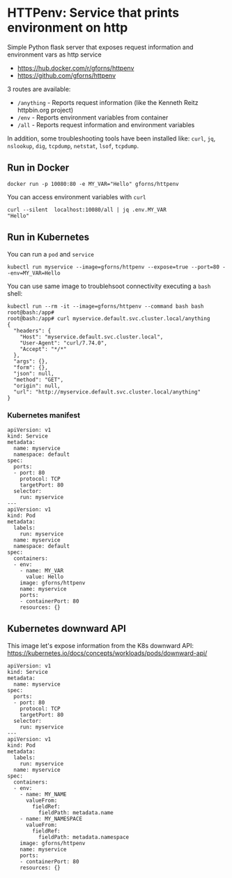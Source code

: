 # HTTPenv: Service that prints environment on http

Simple Python flask server that exposes request information and environment vars as http service

- https://hub.docker.com/r/gforns/httpenv
- https://github.com/gforns/httpenv


3 routes are available:

- `/anything` - Reports request information (like the  Kenneth Reitz httpbin.org project)
- `/env` - Reports environment variables from container
- `/all` - Reports request information and environment variables

In addition, some troubleshooting tools have been installed like: `curl`, `jq`, `nslookup`, `dig`, `tcpdump`, `netstat`, `lsof`, `tcpdump`.


## Run in Docker

```
docker run -p 10080:80 -e MY_VAR="Hello" gforns/httpenv
```
You can access environment variables with `curl`
```
curl --silent  localhost:10080/all | jq .env.MY_VAR
"Hello"
```


## Run in Kubernetes

You can run a `pod` and `service`

```
kubectl run myservice --image=gforns/httpenv --expose=true --port=80 --env=MY_VAR=Hello
```

You can use same image to troublehsoot connectivity executing a `bash `shell:

```
kubectl run --rm -it --image=gforns/httpenv --command bash bash
root@bash:/app#
root@bash:/app# curl myservice.default.svc.cluster.local/anything
{
  "headers": {
    "Host": "myservice.default.svc.cluster.local",
    "User-Agent": "curl/7.74.0",
    "Accept": "*/*"
  },
  "args": {},
  "form": {},
  "json": null,
  "method": "GET",
  "origin": null,
  "url": "http://myservice.default.svc.cluster.local/anything"
}
```

### Kubernetes manifest

```
apiVersion: v1
kind: Service
metadata:
  name: myservice
  namespace: default
spec:
  ports:
  - port: 80
    protocol: TCP
    targetPort: 80
  selector:
    run: myservice
---
apiVersion: v1
kind: Pod
metadata:
  labels:
    run: myservice
  name: myservice
  namespace: default
spec:
  containers:
  - env:
    - name: MY_VAR
      value: Hello
    image: gforns/httpenv
    name: myservice
    ports:
    - containerPort: 80
    resources: {}
```


## Kubernetes downward API
This image let's expose information from the K8s downward API:
https://kubernetes.io/docs/concepts/workloads/pods/downward-api/

```
apiVersion: v1
kind: Service
metadata:
  name: myservice
spec:
  ports:
  - port: 80
    protocol: TCP
    targetPort: 80
  selector:
    run: myservice
---
apiVersion: v1
kind: Pod
metadata:
  labels:
    run: myservice
  name: myservice
spec:
  containers:
  - env:
    - name: MY_NAME
      valueFrom:
        fieldRef:
          fieldPath: metadata.name
    - name: MY_NAMESPACE
      valueFrom:
        fieldRef:
          fieldPath: metadata.namespace
    image: gforns/httpenv
    name: myservice
    ports:
    - containerPort: 80
    resources: {}
```




